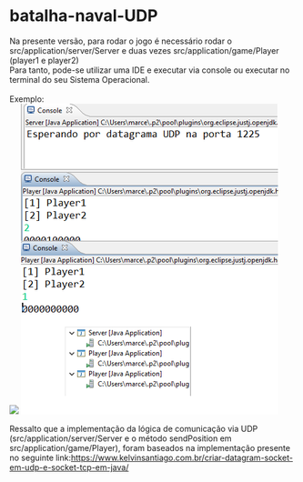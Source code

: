 # batalha-naval-UDP

Na presente versão, para rodar o jogo é necessário rodar o src/application/server/Server e duas vezes src/application/game/Player (player1 e player2)<br>
Para tanto, pode-se utilizar uma IDE e executar via console ou executar no terminal do seu Sistema Operacional.<br>
<br>
Exemplo:<br>
<img src=”https://github.com/marceloalvescl/batalha-naval-UDP/blob/main/readme-images/Em-Execucao.png”>
![](https://github.com/marceloalvescl/batalha-naval-UDP/blob/main/readme-images/Em-Execucao.png)

Ressalto que a implementação da lógica de comunicação via UDP (src/application/server/Server e o método sendPosition em src/application/game/Player), foram baseados na implementação presente no seguinte link:https://www.kelvinsantiago.com.br/criar-datagram-socket-em-udp-e-socket-tcp-em-java/
